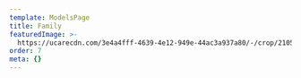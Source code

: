 ```yaml
---
template: ModelsPage
title: Family
featuredImage: >-
  https://ucarecdn.com/3e4a4fff-4639-4e12-949e-44ac3a937a80/-/crop/2105x1034/0,346/-/preview/
order: 7
meta: {}
---
```


